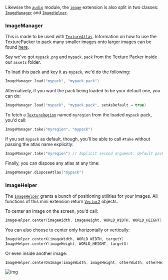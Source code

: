 Likewise the [`audio`](https://github.com/ImXico/Cyberpunk/tree/master/audio) module, the [`image`]() extension is also split in two classes: [`ImageManager`](https://github.com/ImXico/Cyberpunk/blob/master/image/src/main/kotlin/cyberpunk/image/ImageManager.kt) and [`ImageHelper`](https://github.com/ImXico/Cyberpunk/blob/master/image/src/main/kotlin/cyberpunk/image/ImageHelper.kt).

### ImageManager
This is made to be used with [`TextureAtlas`](https://libgdx.badlogicgames.com/nightlies/docs/api/com/badlogic/gdx/graphics/g2d/TextureAtlas.html). Information on how to use the TexturePacker to pack many smaller images onto larger images can be found [here](https://github.com/libgdx/libgdx/wiki/Texture-packer).

Say we've got `mypack.png` and `mypack.pack` from the Texture Packer inside our `assets` folder.

To load this pack and key it as `mypack`, we'd do the following:
```kotlin
ImageManager.load("mypack", "mypack.pack")
```

Alternatively, if you want the pack being loaded to be your default one, you can do:
```kotlin
ImageManager.load("mypack", "mypack.pack", setAsDefault = true)
```

To fetch a [`TextureRegion`](https://libgdx.badlogicgames.com/ci/nightlies/docs/api/com/badlogic/gdx/graphics/g2d/TextureAtlas.AtlasRegion.html) named `myregion` from the loaded `mypack` pack, you'd call:
```kotlin
ImageManager.take("myregion", "mypack")
```
If you set `mypack` as default, though, you'll be able to call `#take` without passing the atlas name explicitly:

```kotlin
ImageManager.take("myregion") // Implicit second argument: default pack key
```

Finally, you can dispose any atlas at any time:
```kotlin
ImageManager.disposeAtlas("mypack")
```

### ImageHelper
The [`ImageHelper`](https://github.com/ImXico/Cyberpunk/blob/master/image/src/main/kotlin/cyberpunk/image/ImageHelper.kt) grants a bunch of positioning utilities for your images. All functions of this mini extension return [`Vector2`](https://github.com/ImXico/Cyberpunk/blob/master/image/src/main/kotlin/cyberpunk/image/ImageHelper.kt) objects.

To center an image on the screen, you'd call:
```kotlin
ImageHelper.center(imageWidth, imageHeight, WORLD_WIDTH, WORLD_HEIGHT)
```

You can also choose to center only horizontally or vertically:
```kotlin
ImageHelper.centerX(imageWidth, WORLD_WIDTH, targetY)
ImageHelper.centerY(imageHeight, WORLD_HEIGHT, targetX)
```

Or even inside another image:
```kotlin
ImageHelper.centerOnImage(imageWidth, imageHeight, otherWidth, otherHeight, otherPosition)
```

![img](https://i.gyazo.com/b2b826b4cd321b6aa03a3cf97c36aa6b.png)
